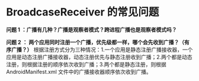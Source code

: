 # BroadcaseReceiver 的常见问题

**问题 1 ：广播有几种？广播是观察者模式？跨进程广播也是观察者模式吗？**


**问题 2 ： 两个应用同时注册一个广播，优先级都一样，哪个会先收到广播？（有序广播？）**
根据注册方式分为三种情况：1.一个应用是静态注册广播接收器，一个应用是动态注册广播接收器，动态注册优先与静态注册收到广播；2.两个都是动态注册，则根据注册的顺序依次收到广播；3.两个都是静态注册，则根据 AndroidManifest.xml 文件中的广播接收器顺序依次收到广播。



